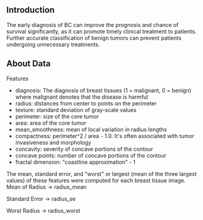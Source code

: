 ## Introduction
The early diagnosis of BC can improve the prognosis and chance of survival significantly, 
as it can promote timely clinical treatment to patients. Further accurate classification of
benign tumors can prevent patients undergoing unnecessary treatments.

## About Data
Features
* diagnosis: The diagnosis of breast tissues (1 = malignant, 0 = benign) where malignant denotes that the disease is harmful
* radius: distances from center to points on the perimeter
* texture: standard deviation of gray-scale values
* perimeter: size of the core tumor
* area: area of the core tumor
* mean_smoothness: mean of local variation in radius lengths
* compactness: perimeter^2 / area - 1.0. It's often associated with tumor invasiveness and morphology
* concavity: severity of concave portions of the contour
* concave points: number of concave portions of the contour
* fractal dimension: "coastline approximation" - 1

The mean, standard error, and "worst" or largest (mean of the three largest values) of these features were computed for each breast tissue image. 
Mean of Radius -> radius_mean

Standard Error -> radius_se

Worst Radius   -> radius_worst

